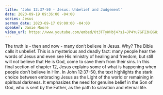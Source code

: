 ```yaml
---
title: 'John 12:37-50 - Jesus: Unbelief and Judgement'
date: 2023-09-19 09:36:00 -04:00
series: Jesus
sermon_date: 2023-09-17 09:00:00 -04:00
speaker: Jamie Moore
video_url: https://www.youtube.com/embed/0t3TTyWHbj4?si=JP4Yu7GFI3HDGHiD
---
```


The truth is - then and now - many don’t believe in Jesus. Why? The Bible calls it unbelief. This is a mysterious and deadly fact: many people hear the words of Jesus and even see His ministry of healing and freedom, but still will not believe that He is God, come to save them from their sins.
In this final section of chapter 12, Jesus explains some of what is happening when people don’t believe in Him. In John 12:37-50, the text highlights the stark choice between embracing Jesus as the Light of the world or remaining in spiritual darkness. It emphasizes the need for genuine belief in the Son of God, who is sent by the Father, as the path to salvation and eternal life.